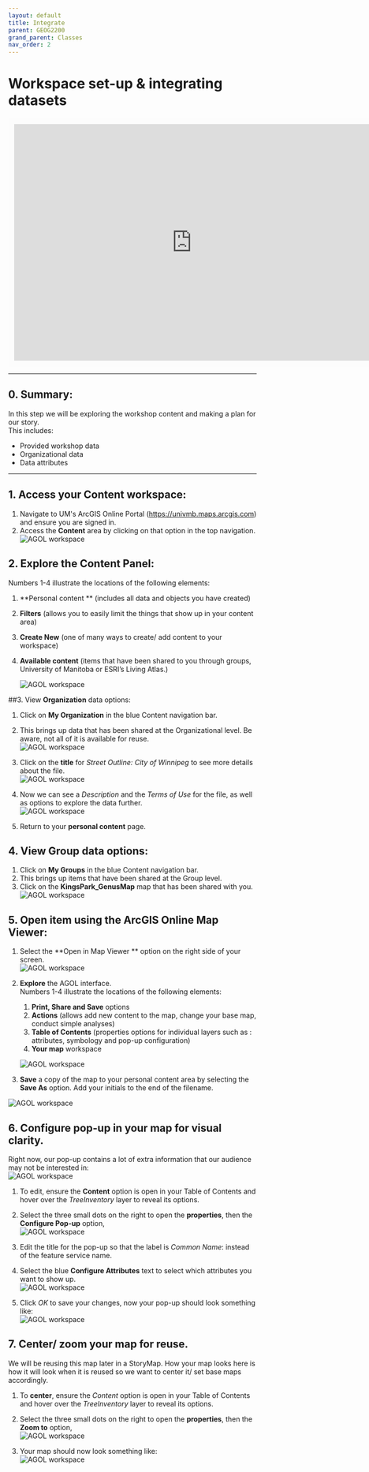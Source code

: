 ```yaml
---
layout: default
title: Integrate
parent: GEOG2200
grand_parent: Classes
nav_order: 2
---
```


# Workspace set-up & integrating datasets

<iframe width="720" height="480" frameborder="0" marginheight="0" marginwidth="0" style="border:12px solid  #fcfcfc" src="https://meginwinnipeg.github.io/slides/RVintegrating.html"></iframe>


---

## 0. **Summary**:  
In this step we will be exploring the workshop content and making a plan for our story.  
This includes:  
- Provided workshop data  
- Organizational data  
- Data attributes  

---

## 1. Access your **Content** workspace:  
1. Navigate to UM's ArcGIS Online Portal (https://univmb.maps.arcgis.com) and ensure you are signed in.  
2. Access the **Content** area by clicking on that option in the top navigation.  
![AGOL workspace](img/integrate/step1a.PNG)<br>  


## 2. **Explore** the Content Panel:  
Numbers 1-4 illustrate the locations of the following elements:  

1. **Personal content ** (includes all data and objects you have created)  
2. **Filters** (allows you to easily limit the things that show up in your content area)  
3. **Create New** (one of many ways to create/ add content to your workspace)  
4. **Available content** (items that have been shared to you through groups, University of Manitoba or ESRI’s Living Atlas.)  

	![AGOL workspace](img/integrate/step2.PNG)<br>  
  

##3. View **Organization** data options:  

1. Click on **My Organization** in the blue Content navigation bar.  
2. This brings up data that has been shared at the Organizational level. Be aware, not all of it is available for reuse.  
![AGOL workspace](img/integrate/step3a.PNG)<br> 

3. Click on the **title** for _Street Outline: City of Winnipeg_ to see more details about the file.  
![AGOL workspace](img/integrate/step3b.PNG)<br>
   
4. Now we can see a _Description_ and the _Terms of Use_ for the file, as well as options to explore the data further.  
  ![AGOL workspace](img/integrate/step3c.PNG)<br>
 
5. Return to your **personal content** page.  

## 4. View **Group** data options:  

1. Click on **My Groups** in the blue Content navigation bar.  
2. This brings up items that have been shared at the Group level.  
3. Click on the **KingsPark_GenusMap** map that has been shared with you.  
![AGOL workspace](img/find/step4a.PNG)<br> 
 
  
## 5. **Open item** using the ArcGIS Online Map Viewer:  

1. Select the **Open in Map Viewer ** option on the right side of your screen.  
![AGOL workspace](img/integrate/step5a.PNG)<br>
   
2. **Explore** the AGOL interface.  
Numbers 1-4 illustrate the locations of the following elements:  

    1. **Print, Share and Save** options    
    2. **Actions** (allows add new content to the map, change your base map, conduct simple analyses)  
    3. **Table of Contents** (properties options for individual layers such as : attributes, symbology and pop-up configuration)  
    4. **Your map** workspace    

	![AGOL workspace](img/integrate/step5b.PNG)<br>  
 
3. **Save** a copy of the map to your personal content area by selecting the **Save As** option. Add your initials to the end of the filename.  

![AGOL workspace](img/integrate/step5c.PNG)<br>  
 

## 6. **Configure pop-up** in your map for visual clarity.  
Right now, our pop-up contains a lot of extra information that our audience may not be interested in:  
![AGOL workspace](img/integrate/step6a.PNG)<br>
 
1. To edit, ensure the **Content** option is open in your Table of Contents and hover over the _TreeInventory_ layer to reveal its options.  
2. Select the three small dots on the right to open the **properties**, then the **Configure Pop-up** option,  
![AGOL workspace](img/integrate/step6b.PNG)<br>
 
3. Edit the title for the pop-up so that the label is _Common Name_:  instead of the feature service name.  
4. Select the blue **Configure Attributes** text to select which attributes you want to show up.  
![AGOL workspace](img/integrate/step6c.PNG)<br>

5. Click _OK_ to save your changes, now your pop-up should look something like:  
![AGOL workspace](img/integrate/step6d.PNG)<br>


## 7. **Center/ zoom** your map for reuse.  
We will be reusing this map later in a StoryMap. How your map looks here is how it will look when it is reused so we want to center it/ set base maps accordingly.  

1. To **center**, ensure the _Content_ option is open in your Table of Contents and hover over the _TreeInventory_ layer to reveal its options.  
2. Select the three small dots on the right to open the **properties**, then the **Zoom to** option,  
![AGOL workspace](img/integrate/step7a.PNG)<br>

3. Your map should now look something like:  
![AGOL workspace](img/integrate/step7b.PNG)<br>
 

